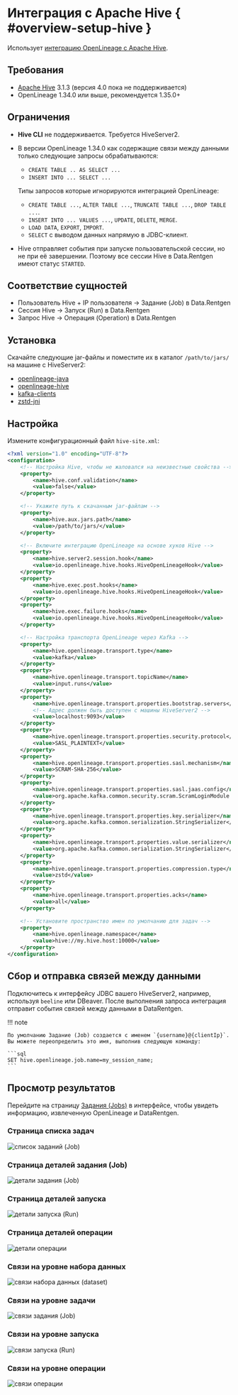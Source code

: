 # Интеграция с Apache Hive { #overview-setup-hive }

Использует [интеграцию OpenLineage с Apache Hive](https://openlineage.io/docs/integrations/hive/).

## Требования

- [Apache Hive](https://hive.apache.org/) 3.1.3 (версия 4.0 пока не поддерживается)
- OpenLineage 1.34.0 или выше, рекомендуется 1.35.0+

## Ограничения

- **Hive CLI** не поддерживается. Требуется HiveServer2.

- В версии OpenLineage 1.34.0 как содержащие связи между данными только следующие запросы обрабатываются:

  - `CREATE TABLE .. AS SELECT ...`
  - `INSERT INTO ... SELECT ...`

  Типы запросов которые игнорируются интеграцией OpenLineage:

  - `CREATE TABLE ...`, `ALTER TABLE ...`, `TRUNCATE TABLE ...`, `DROP TABLE ...`.
  - `INSERT INTO ... VALUES ...`, `UPDATE`, `DELETE`, `MERGE`.
  - `LOAD DATA`, `EXPORT`, `IMPORT`.
  - `SELECT` с выводом данных напрямую в JDBC-клиент.

- Hive отправляет события при запуске пользовательской сессии, но не при её завершении. Поэтому все сессии Hive в Data.Rentgen имеют статус `STARTED`.

## Соответствие сущностей

- Пользователь Hive + IP пользователя → Задание (Job) в Data.Rentgen
- Сессия Hive → Запуск (Run) в Data.Rentgen
- Запрос Hive → Операция (Operation) в Data.Rentgen

## Установка

Скачайте следующие jar-файлы и поместите их в каталог `/path/to/jars/` на машине с HiveServer2:

- [openlineage-java](https://mvnrepository.com/artifact/io.openlineage/openlineage-java)
- [openlineage-hive](https://mvnrepository.com/artifact/io.openlineage/openlineage-hive)
- [kafka-clients](https://mvnrepository.com/artifact/org.apache.kafka/kafka-clients)
- [zstd-jni](https://mvnrepository.com/artifact/com.github.luben/zstd-jni)

## Настройка

Измените конфигурационный файл `hive-site.xml`:

```xml
<?xml version="1.0" encoding="UTF-8"?>
<configuration>
    <!-- Настройка Hive, чтобы не жаловался на неизвестные свойства -->
    <property>
        <name>hive.conf.validation</name>
        <value>false</value>
    </property>

    <!-- Укажите путь к скачанным jar-файлам -->
    <property>
        <name>hive.aux.jars.path</name>
        <value>/path/to/jars/</value>
    </property>

    <!-- Включите интеграцию OpenLineage на основе хуков Hive -->
    <property>
        <name>hive.server2.session.hook</name>
        <value>io.openlineage.hive.hooks.HiveOpenLineageHook</value>
    </property>
    <property>
        <name>hive.exec.post.hooks</name>
        <value>io.openlineage.hive.hooks.HiveOpenLineageHook</value>
    </property>
    <property>
        <name>hive.exec.failure.hooks</name>
        <value>io.openlineage.hive.hooks.HiveOpenLineageHook</value>
    </property>

    <!-- Настройка транспорта OpenLineage через Kafka -->
    <property>
        <name>hive.openlineage.transport.type</name>
        <value>kafka</value>
    </property>
    <property>
        <name>hive.openlineage.transport.topicName</name>
        <value>input.runs</value>
    </property>
    <property>
        <name>hive.openlineage.transport.properties.bootstrap.servers</name>
        <!-- Адрес должен быть доступен с машины HiveServer2 -->
        <value>localhost:9093</value>
    </property>
    <property>
        <name>hive.openlineage.transport.properties.security.protocol</name>
        <value>SASL_PLAINTEXT</value>
    </property>
    <property>
        <name>hive.openlineage.transport.properties.sasl.mechanism</name>
        <value>SCRAM-SHA-256</value>
    </property>
    <property>
        <name>hive.openlineage.transport.properties.sasl.jaas.config</name>
        <value>org.apache.kafka.common.security.scram.ScramLoginModule required username="data_rentgen" password="changeme";</value>
    </property>
    <property>
        <name>hive.openlineage.transport.properties.key.serializer</name>
        <value>org.apache.kafka.common.serialization.StringSerializer</value>
    </property>
    <property>
        <name>hive.openlineage.transport.properties.value.serializer</name>
        <value>org.apache.kafka.common.serialization.StringSerializer</value>
    </property>
    <property>
        <name>hive.openlineage.transport.properties.compression.type</name>
        <value>zstd</value>
    </property>
    <property>
        <name>hive.openlineage.transport.properties.acks</name>
        <value>all</value>
    </property>

    <!-- Установите пространство имен по умолчанию для задач -->
    <property>
        <name>hive.openlineage.namespace</name>
        <value>hive://my.hive.host:10000</value>
    </property>
</configuration>
```

## Сбор и отправка связей между данными

Подключитесь к интерфейсу JDBC вашего HiveServer2, например, используя `beeline` или DBeaver. После выполнения запроса интеграция отправит события связей между данными в DataRentgen.

!!! note

    По умолчанию Задание (Job) создается с именем `{username}@{clientIp}`. Вы можете переопределить это имя, выполнив следующую команду:

    ```sql
    SET hive.openlineage.job.name=my_session_name;
    ```

## Просмотр результатов

Перейдите на страницу [Задания (Jobs)](http://localhost:3000/jobs) в интерфейсе, чтобы увидеть информацию, извлеченную OpenLineage и DataRentgen.

### Страница списка задач

![список заданий (Job)](job_list.png)

### Страница деталей задания (Job)

![детали задания (Job)](job_details.png)

### Страница деталей запуска

![детали запуска (Run)](run_details.png)

### Страница деталей операции

![детали операции](operation_details.png)

### Связи на уровне набора данных

![связи набора данных (dataset)](dataset_lineage.png)

### Связи на уровне задачи

![связи задания (Job)](job_lineage.png)

### Связи на уровне запуска

![связи запуска (Run)](run_lineage.png)

### Связи на уровне операции

![связи операции](operation_lineage.png)
